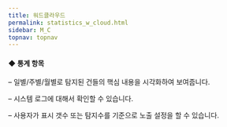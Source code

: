```yaml
---
title: 워드클라우드
permalink: statistics_w_cloud.html
sidebar: M_C
topnav: topnav
---
```


#### ◆ 통계 항목
– 일별/주별/월별로 탐지된 건들의 핵심 내용을 시각화하여 보여줍니다.

– 시스템 로그에 대해서 확인할 수 있습니다.

– 사용자가 표시 갯수 또는 탐지수를 기준으로 노출 설정을 할 수 있습니다.